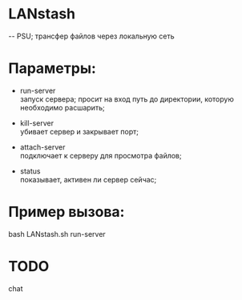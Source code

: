 # LANstash
-- PSU; трансфер файлов через локальную сеть

# Параметры:

- run-server  
запуск сервера;
просит на вход путь до директории, которую необходимо расшарить;

- kill-server  
убивает сервер и закрывает порт;

- attach-server  
подключает к серверу для просмотра файлов;

- status  
показывает, активен ли сервер сейчас;

# Пример вызова:

bash LANstash.sh run-server

# TODO

chat
